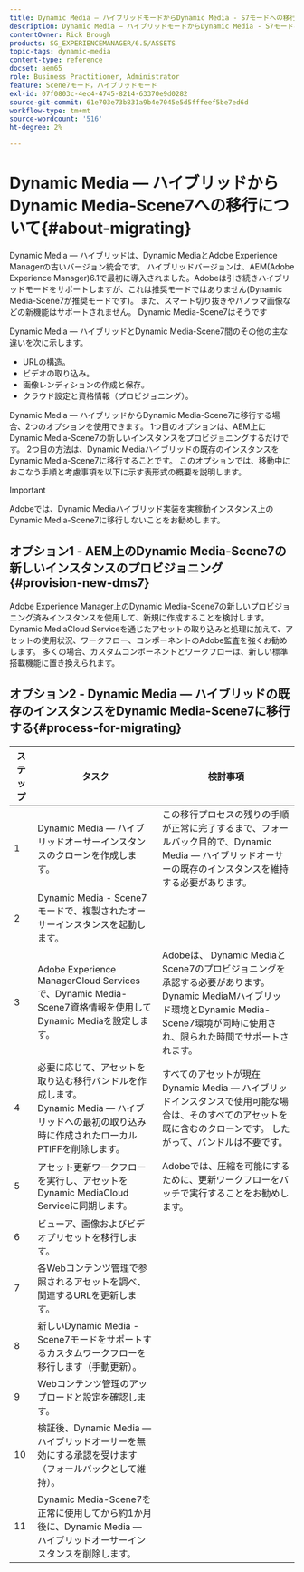 ```yaml
---
title: Dynamic Media — ハイブリッドモードからDynamic Media - S7モードへの移行
description: Dynamic Media — ハイブリッドモードからDynamic Media - S7モードへのインスタンスの移行方法を説明します
contentOwner: Rick Brough
products: SG_EXPERIENCEMANAGER/6.5/ASSETS
topic-tags: dynamic-media
content-type: reference
docset: aem65
role: Business Practitioner, Administrator
feature: Scene7モード，ハイブリッドモード
exl-id: 07f0803c-4ec4-4745-8214-63370e9d0282
source-git-commit: 61e703e73b831a9b4e7045e5d5fffeef5be7ed6d
workflow-type: tm+mt
source-wordcount: '516'
ht-degree: 2%

---
```


# Dynamic Media — ハイブリッドからDynamic Media-Scene7への移行について{#about-migrating}

Dynamic Media — ハイブリッドは、Dynamic MediaとAdobe Experience Managerの古いバージョン統合です。 ハイブリッドバージョンは、AEM(Adobe Experience Manager)6.1で最初に導入されました。Adobeは引き続きハイブリッドモードをサポートしますが、これは推奨モードではありません(Dynamic Media-Scene7が推奨モードです)。 また、スマート切り抜きやパノラマ画像などの新機能はサポートされません。 Dynamic Media-Scene7はそうです

Dynamic Media — ハイブリッドとDynamic Media-Scene7間のその他の主な違いを次に示します。

* URLの構造。
* ビデオの取り込み。
* 画像レンディションの作成と保存。
* クラウド設定と資格情報（プロビジョニング）。

Dynamic Media — ハイブリッドからDynamic Media-Scene7に移行する場合、2つのオプションを使用できます。 1つ目のオプションは、AEM上にDynamic Media-Scene7の新しいインスタンスをプロビジョニングするだけです。 2つ目の方法は、Dynamic Mediaハイブリッドの既存のインスタンスをDynamic Media-Scene7に移行することです。 このオプションでは、移動中におこなう手順と考慮事項を以下に示す表形式の概要を説明します。

>[!IMPORTANT]
>
>Adobeでは、Dynamic Mediaハイブリッド実装を実稼動インスタンス上のDynamic Media-Scene7に移行しないことをお勧めします。

## オプション1 - AEM上のDynamic Media-Scene7の新しいインスタンスのプロビジョニング{#provision-new-dms7}

Adobe Experience Manager上のDynamic Media-Scene7の新しいプロビジョニング済みインスタンスを使用して、新規に作成することを検討します。 Dynamic MediaCloud Serviceを通じたアセットの取り込みと処理に加えて、アセットの使用状況、ワークフロー、コンポーネントのAdobe監査を強くお勧めします。 多くの場合、カスタムコンポーネントとワークフローは、新しい標準搭載機能に置き換えられます。

## オプション2 - Dynamic Media — ハイブリッドの既存のインスタンスをDynamic Media-Scene7に移行する{#process-for-migrating}

| ステップ | タスク | 検討事項 |
|---|---|---|
| 1 | Dynamic Media — ハイブリッドオーサーインスタンスのクローンを作成します。 | この移行プロセスの残りの手順が正常に完了するまで、フォールバック目的で、Dynamic Media — ハイブリッドオーサーの既存のインスタンスを維持する必要があります。 |
| 2 | Dynamic Media - Scene7モードで、複製されたオーサーインスタンスを起動します。 |  |
| 3 | Adobe Experience ManagerCloud Servicesで、Dynamic Media-Scene7資格情報を使用してDynamic Mediaを設定します。 | Adobeは、 Dynamic MediaとScene7のプロビジョニングを承認する必要があります。 Dynamic MediaMハイブリッド環境とDynamic Media-Scene7環境が同時に使用され、限られた時間でサポートされます。 |
| 4 | 必要に応じて、アセットを取り込む移行バンドルを作成します。<br>Dynamic Media — ハイブリッドへの最初の取り込み時に作成されたローカルPTIFFを削除します。 | すべてのアセットが現在Dynamic Media — ハイブリッドインスタンスで使用可能な場合は、そのすべてのアセットを既に含むのクローンです。 したがって、バンドルは不要です。 |
| 5 | アセット更新ワークフローを実行し、アセットをDynamic MediaCloud Serviceに同期します。 | Adobeでは、圧縮を可能にするために、更新ワークフローをバッチで実行することをお勧めします。 |
| 6 | ビューア、画像およびビデオプリセットを移行します。 |  |
| 7 | 各Webコンテンツ管理で参照されるアセットを調べ、関連するURLを更新します。 |  |
| 8 | 新しいDynamic Media - Scene7モードをサポートするカスタムワークフローを移行します（手動更新）。 |  |
| 9 | Webコンテンツ管理のアップロードと設定を確認します。 |  |
| 10 | 検証後、Dynamic Media — ハイブリッドオーサーを無効にする承認を受けます（フォールバックとして維持）。 |  |
| 11 | Dynamic Media-Scene7を正常に使用してから約1か月後に、Dynamic Media — ハイブリッドオーサーインスタンスを削除します。 |  |
